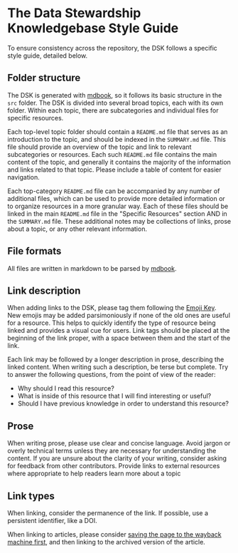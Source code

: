 # The Data Stewardship Knowledgebase Style Guide

To ensure consistency across the repository, the DSK follows a specific style guide, detailed below.

## Folder structure
The DSK is generated with [mdbook](https://rust-lang.github.io/mdBook/), so it follows its basic structure in the `src` folder.
The DSK is divided into several broad topics, each with its own folder.
Within each topic, there are subcategories and individual files for specific resources.

Each top-level topic folder should contain a `README.md` file that serves as an introduction to the topic, and should be indexed in the `SUMMARY.md` file.
This file should provide an overview of the topic and link to relevant subcategories or resources.
Each such `README.md` file contains the main content of the topic, and generally it contains the majority of the information and links related to that topic.
Please include a table of content for easier navigation.

Each top-category `README.md` file can be accompanied by any number of additional files, which can be used to provide more detailed information or to organize resources in a more granular way.
Each of these files should be linked in the main `README.md` file in the "Specific Resources" section AND in the `SUMMARY.md` file.
These additional notes may be collections of links, prose about a topic, or any other relevant information.

## File formats
All files are written in markdown to be parsed by [mdbook](https://rust-lang.github.io/mdBook/).

## Link description
When adding links to the DSK, please tag them following the [Emoji Key](emoji_key.md).
New emojis may be added parsimoniously if none of the old ones are useful for a resource.
This helps to quickly identify the type of resource being linked and provides a visual cue for users.
Link tags should be placed at the beginning of the link proper, with a space between them and the start of the link.

Each link may be followed by a longer description in prose, describing the linked content.
When writing such a description, be terse but complete.
Try to answer the following questions, from the point of view of the reader:
- Why should I read this resource?
- What is inside of this resource that I will find interesting or useful?
- Should I have previous knowledge in order to understand this resource?

## Prose
When writing prose, please use clear and concise language.
Avoid jargon or overly technical terms unless they are necessary for understanding the content. If you are unsure about the clarity of your writing, consider asking for feedback from other contributors. Provide links to external resources where appropriate to help readers learn more about a topic

## Link types
When linking, consider the permanence of the link.
If possible, use a persistent identifier, like a DOI.

When linking to articles, please consider [saving the page to the wayback machine first](https://wayback-api.archive.org/),
and then linking to the archived version of the article.
